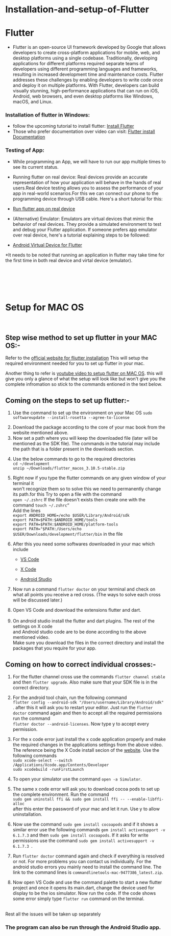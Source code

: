 # Installation-and-setup-of-Flutter

# Flutter
* Flutter is an open-source UI framework developed by Google that allows developers to create cross-platform applications for mobile, web, and desktop platforms using a single codebase. Traditionally, developing applications for different platforms required separate teams of developers using different programming languages and frameworks, resulting in increased development time and maintenance costs. Flutter addresses these challenges by enabling developers to write code once and deploy it on multiple platforms. With Flutter, developers can build visually stunning, high-performance applications that can run on iOS, Android, web browsers, and even desktop platforms like Windows, macOS, and Linux.

### Installation of flutter in Windows:
* follow the upcoming tutorial to install flutter: [Install Flutter](https://www.youtube.com/watch?v=BqHOtlh3Dd4)
* Those who prefer documentation over video can visit: [Flutter install Documentation](https://docs.flutter.dev/get-started/install)

### Testing of App:
* While programming an App, we will have to run our app multiple times to see its current status. 

  
* Running flutter on real device: Real devices provide an accurate representation of how your application will behave in the hands of real users.Real device testing allows you to assess the performance of your app in real-world scenarios.For this we can connect our phone to the programming device through USB cable. Here's a short tutorial for this:
* [Run flutter app on real device](https://www.youtube.com/watch?v=v01ISnOIbL8)
* (Alternative) Emulator: Emulators are virtual devices that mimic the behavior of real devices. They provide a simulated environment to test and debug your Flutter application. If someone prefers app emulator over real device, here's a tutorial explaining steps to be followed:
*  [Android Virtual Device for Flutter](https://www.youtube.com/watch?v=tB1sjfijupU)

*It needs to be noted that running an application in flutter may take time for the first time in both real device and virtal device (emulator).

<br>
<br>
<br>
<br>
<h1>Setup for MAC OS</h1>
<br>
<h2>Step wise method to set up flutter in your MAC OS:-</h2>

Refer to the [official website for fliutter installation](https://docs.flutter.dev/get-started/install/macos#android-setup)
This will setup the required environment needed for you to set up flutter in your mac.

Another thing to refer is [youtube video to setup flutter on MAC OS](https://www.youtube.com/watch?v=fEfMYAAeHmY). this will give you only a glance of what the setup will look like but won't give you the complete infromation so stick to the commands entioned in the text below.

<h2>Coming on the steps to set up flutter:-</h2>
<ol>
<li>
	
Use the command to set up the environment on your Mac OS
`sudo softwareupdate --install-rosetta --agree-to-license`</li>


<li>Download the package according to the core of your mac book from the website mentioned above.</li>

<li>Now set a path where you will keep the downloaded file (later will be mentioned as the SDK file). The commands in the tutorial may include the path that is a folder present in the downloads section.</li>
<li>
	
Use the below commands to go to the required directories <br>
`cd ~/development`<br>
`unzip ~/Downloads/flutter_macos_3.10.5-stable.zip`
</li>
<li>
	
Right now if you type the flutter commands on any given window of your terminal it  
won't recognize them so to solve this we need to permanently change its path.for this 
Try to open a file with the command<br> `open ~/.zshrc`
If the file doesn't exists then create one with the command `touch ~/.zshrc”`<br>
Add the lines<br>
`export ANDROID_HOME=/echo $USER/Library/Android/sdk`<br>
`export PATH=$PATH:$ANDROID_HOME/tools`<br>
`export PATH=$PATH:$ANDROID_HOME/platform-tools`<br>
`export PATH="$PATH:/Users/echo $USER/Downloads/development/flutter/bin`
in the file</li>

<li>After this you need some softwares downloaded in your mac which include <br>
<ul>
<li> 
	
[VS Code](https://code.visualstudio.com/download) </li>
<li>
	
[X Code](https://developer.apple.com/xcode/)</li>
<li>
	
[Android Studio](https://developer.android.com/studio) </li>
</ul></li>
<li>
	
Now run a command `flutter doctor` on your terminal and check on what all points you 
receive a red cross. (The ways to solve each cross will be discussed later.)</li>
<li>Open VS Code and download the extensions flutter and dart.</li>
<br>
														
<li>On android studio install the flutter and dart plugins. The rest of the settings on X code <br>
and Android studio code are to be done according to the above mentioned video.<br>
Make sure you download the files in the correct directory and install the packages that 
you require for your app.</li>
</ol>

<h2>Coming on how to correct individual crosses:-</h2>
<ol>
	
<li>
	
For the flutter channel cross use the commands `flutter channel stable` and then `flutter upgrade`. Also make sure that your SDK file is in the correct directory.</li>
<li>
	
For the android tool chain, run the following command <br>`flutter config --android-sdk "/Users/username/Library/Android/sdk" `. after this it will ask you to restart your editor. Just run the `flutter doctor` command again and then to accept all the required permissions run the command <br>`flutter doctor --android-licenses`. Now type y to accept every permission.
</li>
<li>
	
For the x code error just install the x code application properly and make the required changes in the applications settings from the above video. The reference being the X Code install secion of the [website](https://docs.flutter.dev/get-started/install/macos#android-setup).
Use the following commands<br> `sudo xcode-select --switch /Applications/Xcode.app/Contents/Developer` <br>
`sudo xcodebuild -runFirstLaunch`</li>
<li>
	
To open your simulator use the command `open -a Simulator`.
</li>
<li>
	
The same x code error will ask you to download cocoa pods to set up the complete environment. Run the command<br> `sudo gem uninstall ffi && sudo gem install ffi -- --enable-libffi-alloc` <br>after this enter the password of your mac and let it run. Use y to allow uninstallation.
</li>
<li>
	
Now use the command `sudo gem install cocoapods` and if it shows a similar error use the following commands `gem install activesupport -v 6.1.7.3` and then `sudo gem install cocoapods`. If it asks for write permissions use the command `sudo gem install activesupport -v 6.1.7.3 `.
</li>
<li>
	
Run `flutter doctor` command again and check if everything is resolved or not. For more problems you can contact us individually.
For the android studio errors you mainly need to install the command line. The link to the command lines is `commandlinetools-mac-9477386_latest.zip`.
</li>
<li>
	
Now open VS Code and use the command palette to start a new flutter project and once it opens its main.dart, change the device used for display to be the ios simulator. Now run the code. If the code shows some error simply type `flutter run` command on the terminal.
</li>
</ol>
<br>
Rest all the issues will be taken up separately

<h3>The program can also be run through the Android Studio app.</h3>


